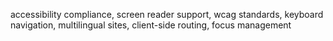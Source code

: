 accessibility compliance, screen reader support, wcag standards, keyboard navigation, multilingual sites, client-side routing, focus management